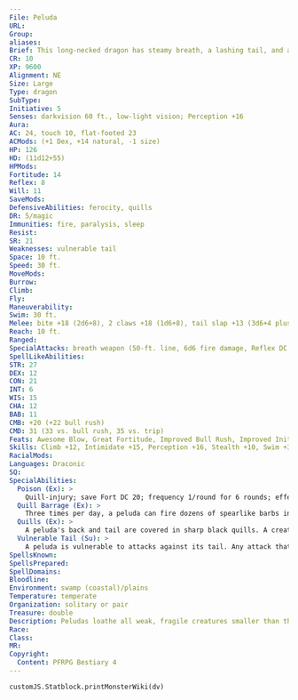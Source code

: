```yaml
---
File: Peluda
URL: 
Group: 
aliases: 
Brief: This long-necked dragon has steamy breath, a lashing tail, and a back covered in hundreds of quills.
CR: 10
XP: 9600
Alignment: NE
Size: Large
Type: dragon
SubType: 
Initiative: 5
Senses: darkvision 60 ft., low-light vision; Perception +16
Aura: 
AC: 24, touch 10, flat-footed 23
ACMods: (+1 Dex, +14 natural, -1 size)
HP: 126
HD: (11d12+55)
HPMods: 
Fortitude: 14
Reflex: 8
Will: 11
SaveMods: 
DefensiveAbilities: ferocity, quills
DR: 5/magic
Immunities: fire, paralysis, sleep
Resist: 
SR: 21
Weaknesses: vulnerable tail
Space: 10 ft.
Speed: 30 ft.
MoveMods: 
Burrow: 
Climb: 
Fly: 
Maneuverability: 
Swim: 30 ft.
Melee: bite +18 (2d6+8), 2 claws +18 (1d6+8), tail slap +13 (3d6+4 plus poison)
Reach: 10 ft.
Ranged: 
SpecialAttacks: breath weapon (50-ft. line, 6d6 fire damage, Reflex DC 20 half, usable every 1d4 rounds), poison, quill barrage
SpellLikeAbilities: 
STR: 27
DEX: 12
CON: 21
INT: 6
WIS: 15
CHA: 12
BAB: 11
CMB: +20 (+22 bull rush)
CMD: 31 (33 vs. bull rush, 35 vs. trip)
Feats: Awesome Blow, Great Fortitude, Improved Bull Rush, Improved Initiative, Iron Will, Power Attack
Skills: Climb +12, Intimidate +15, Perception +16, Stealth +10, Swim +30
RacialMods: 
Languages: Draconic
SQ: 
SpecialAbilities:
  Poison (Ex): >
    Quill-injury; save Fort DC 20; frequency 1/round for 6 rounds; effect 1d4 Con damage; cure 2 consecutive saves. The save DC is Constitution-based.
  Quill Barrage (Ex): >
    Three times per day, a peluda can fire dozens of spearlike barbs in all directions. All creatures within 15 feet take 6d6 points of piercing damage (Reflex DC 20 half) and are subject to its poison quills. The save DC is Constitution-based.
  Quills (Ex): >
    A peluda's back and tail are covered in sharp black quills. A creature that strikes a peluda with a melee weapon, an unarmed attack, or a natural weapon takes 1d6 points of piercing damage from the peluda's quills and risks being poisoned. Weapons with reach do not endanger an attacker in this way. Any creature that grapples a peluda takes 3d6 points of piercing damage and risks being poisoned on its turn each round.
  Vulnerable Tail (Su): >
    A peluda is vulnerable to attacks against its tail. Any attack that is not an attempt to sever the peluda's tail (including area attacks or attacks that cause piercing or bludgeoning damage) affects its body. To sever the tail, an opponent must target the tail and attempt a sunder combat maneuver with a slashing weapon. The tail is considered a separate weapon with hardness 5 and hit points equal to the peluda's HD. The opponent must deal enough damage on a single blow to reduce the tail's hit points to 0 or fewer. If the tail is severed, the peluda can no longer attack with it and takes 2d6 points of bleed damage each round.
SpellsKnown: 
SpellsPrepared: 
SpellDomains: 
Bloodline: 
Environment: swamp (coastal)/plains
Temperature: temperate
Organization: solitary or pair
Treasure: double
Description: Peludas loathe all weak, fragile creatures smaller than themselves, especially humanoids. Some hunt in nearby farmlands before returning to their own lairs. Some are worshipped as gods by lizardfolk or other swamp creatures, though a peluda's short temper means it may eat its devotees if affronted. A typical peluda is 15 feet long and weighs 300 pounds.
Race: 
Class: 
MR: 
Copyright:
  Content: PFRPG Bestiary 4
---
```

```dataviewjs
customJS.Statblock.printMonsterWiki(dv)
```
